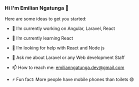 ### Hi I'm Emilian Ngatunga 👋

Here are some ideas to get you started:

- 🔭 I’m currently working on Angular, Laravel, React
- 🌱 I’m currently learning React
- 🤔 I’m looking for help with React and Node js
- 💬 Ask me about Laravel or any Web development Staff

- 📫 How to reach me: emilianngatunga.dev@gmail.com 
- ⚡ Fun fact: More people have mobile phones than toilets 😄

